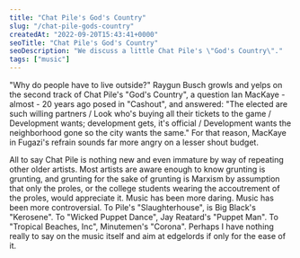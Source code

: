 ```yaml
---
title: "Chat Pile's God's Country"
slug: "/chat-pile-gods-country"
createdAt: "2022-09-20T15:43:41+0000"
seoTitle: "Chat Pile's God's Country"
seoDescription: "We discuss a little Chat Pile's \"God's Country\"."
tags: ["music"]
---
```


"Why do people have to live outside?" Raygun Busch growls and yelps on the second track of Chat Pile's "God's Country", a question Ian MacKaye - almost - 20 years ago posed in "Cashout", and answered: "The elected are such willing partners / Look who's buying all their tickets to the game / Development wants; development gets, it's official / Development wants the neighborhood gone so the city wants the same." For that reason, MacKaye in Fugazi's refrain sounds far more angry on a lesser shout budget.

All to say Chat Pile is nothing new and even immature by way of repeating other older artists. Most artists are aware enough to know grunting is grunting, and grunting for the sake of grunting is Marxism by assumption that only the proles, or the college students wearing the accoutrement of the proles, would appreciate it. Music has been more daring. Music has been more controversial. To Pile's "Slaughterhouse", is Big Black's "Kerosene". To "Wicked Puppet Dance", Jay Reatard's "Puppet Man". To "Tropical Beaches, Inc", Minutemen's "Corona". Perhaps I have nothing really to say on the music itself and aim at edgelords if only for the ease of it.